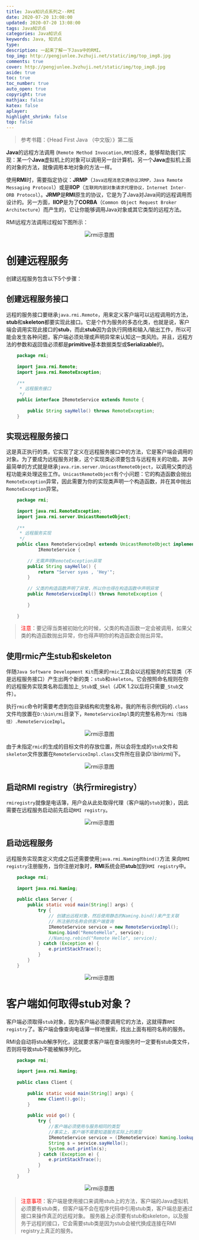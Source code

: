 ```yaml
---
title: Java知识点系列之--RMI
date: 2020-07-20 13:08:00
updated: 2020-07-20 13:08:00
tags: Java知识点
categories: Java知识点
keywords: Java, 知识点
type: 
description: 一起来了解一下Java中的RMI。
top_img: http://pengjunlee.3vzhuji.net/static/img/top_img8.jpg
comments: true
cover: http://pengjunlee.3vzhuji.net/static/img/top_img8.jpg
aside: true
toc: true
toc_number: true
auto_open: true
copyright: true
mathjax: false
katex: false
aplayer:
highlight_shrink: false
top: false
---
```

> 参考书籍：《Head First Java （中文版）》第二版 

**Java**的远程方法调用 (`Remote Method Invocation,RMI`)技术，能够帮助我们实现：某一个**Java**虚拟机上的对象可以调用另一台计算机、另一个**Java**虚拟机上面的对象的方法，就像调用本地对象的方法一样。

使用**RMI**时，需要指定协议：**JRMP**（`Java远程消息交换协议JRMP，Java Remote Messaging Protocol`）或是**IIOP**（`互联网内部对象请求代理协议，Internet Inter-ORB Protocol`）。**JRMP**是**RMI**原生的协议，它是为了Java对Java间的远程调用而设计的。另一方面，**IIOP**是为了**CORBA**（`Common Object Request Broker Architecture`）而产生的，它让你能够调用Java对象或其它类型的远程方法。

RMI远程方法调用过程如下图所示： 
<div align=center>

![rmi示意图](http://pengjunlee.3vzhuji.net/static/javacore/7.png "rmi示意图")
<div align=left>

# 创建远程服务

创建远程服务包含以下5个步骤：

## 创建远程服务接口

远程的服务接口要继承`java.rmi.Remote`，用来定义客户端可以远程调用的方法，**stub**和**skeleton**都要实现此接口。它是个作为服务的多态化类，也就是说，客户端会调用实现此接口的**stub**，而此**stub**因为会执行网络和输入/输出工作，所以可能会发生各种问题，客户端必须处理或声明异常来认知这一类风险。并且，远程方法的参数和返回值必须都是**primitive**基本数据类型或**Serializable**的。 
```Java
	package rmi;
	 
	import java.rmi.Remote;
	import java.rmi.RemoteException;
	 
	/**
	 * 远程服务接口
	 */
	public interface IRemoteService extends Remote {
	 
		public String sayHello() throws RemoteException;
	}
```

## 实现远程服务接口

这是真正执行的类，它实现了定义在远程服务接口中的方法，它是客户端会调用的对象。为了要成为远程服务对象，这个实现类必须要包含与远程有关的功能。其中最简单的方式就是继承`java.rim.server.UnicastRemoteObject`，以调用父类的远程功能来处理这些工作。`UnicastRemoteObject`有个小问题：它的构造函数会抛出`RemoteException`异常，因此需要为你的实现类声明一个构造函数，并在其中抛出`RemoteException`异常。 
```Java
	package rmi;
	 
	import java.rmi.RemoteException;
	import java.rmi.server.UnicastRemoteObject;
	 
	/**
	 * 远程服务实现
	 */
	public class RemoteServiceImpl extends UnicastRemoteObject implements
			IRemoteService {
	 
		// 无需声明RemoteException异常
		public String sayHello() {
			return "Server syas , 'Hey'";
		}
	 
		// 父类的构造函数声明了异常，所以你也得在构造函数中声明异常
		public RemoteServiceImpl() throws RemoteException {
	 
		}
	 
	}
```
> <font color=red>注意</font>：要记得当类被初始化的时候，父类的构造函数一定会被调用，如果父类的构造函数抛出异常，你也得声明你的构造函数会抛出异常。

## 使用rmic产生stub和skeleton

伴随`Java Software Development Kit`而来的`rmic`工具会以远程服务的实现类（不是远程服务接口）产生出两个新的类：`stub`和`skeleton`。它会按照命名规则在你的远程服务实现类名称后面加上`_Stub`或`_Skel`（JDK 1.2以后将只需要`_Stub`文件）。

执行`rmic`命令时需要考虑到包目录结构和完整名称，我的所有示例代码的`.class`文件均放置在`D:\bin\rmi`目录下，`RemoteServiceImpl`类的完整名称为`rmi（包路径）.RemoteServiceImpl`。
<div align=center>

![rmi示意图](http://pengjunlee.3vzhuji.net/static/javacore/8.png "rmi示意图")
<div align=left>

由于未指定`rmic`的生成的目标文件的存放位置，所以会将生成的`stub`文件和`skeleton`文件放置在`RemoteServiceImpl.class`文件所在目录(D:\bin\rmi)下。  
<div align=center>

![rmi示意图](http://pengjunlee.3vzhuji.net/static/javacore/9.png "rmi示意图")
<div align=left>

## 启动RMI registry（执行rmiregistry）

`rmiregistry`就像是电话簿，用户会从此处取得代理（客户端的`stub`对象），因此需要在远程服务启动前先启动`RMI registry`。 

<div align=center>

![rmi示意图](http://pengjunlee.3vzhuji.net/static/javacore/10.png "rmi示意图")
<div align=left>

## 启动远程服务

远程服务实现类定义完成之后还需要使用`java.rmi.Naming的bind()`方法 来向`RMI registry`注册服务，当你注册对象时，**RMI**系统会把**stub**加到`RMI registry`中。 
```Java
	package rmi;
	 
	import java.rmi.Naming;
	 
	public class Server {
		public static void main(String[] args) {
			try {
				// 创建出远程对象，然后使用静态的Naming.bind()来产生关联
				// 所注册的名称会供客户端查询
				IRemoteService service = new RemoteServiceImpl();
				Naming.bind("RemoteHello", service);
				//Naming.rebind("Remote Hello", service);
			} catch (Exception e) {
				e.printStackTrace();
			}
		}
	}
```
<div align=center>

![rmi示意图](http://pengjunlee.3vzhuji.net/static/javacore/11.png "rmi示意图")
<div align=left>

# 客户端如何取得stub对象？

客户端必须取得`stub`对象，因为客户端必须要调用它的方法，这就得靠`RMI registry`了。客户端会像查询电话簿一样地搜索，找出上面有相符名称的服务。

RMI会自动将stub解序列化，这就要求客户端在查询服务时一定要有stub类文件，否则将导致stub不能被解序列化。 
```Java
	package rmi;
	 
	import java.rmi.Naming;
	 
	public class Client {
	 
		public static void main(String[] args) {
			new Client().go();
		}
	 
		public void go() {
			try {
				//客户端必须使用与服务相同的类型
				//事实上，客户端不需要知道服务实际上的类型
				IRemoteService service = (IRemoteService) Naming.lookup("rmi://127.0.0.1/RemoteHello");
				String s = service.sayHello();
				System.out.println(s);
			} catch (Exception e) {
				e.printStackTrace();
			}
		}
	}
```
<div align=center>

![rmi示意图](http://pengjunlee.3vzhuji.net/static/javacore/12.png "rmi示意图")
<div align=left>

> <font color=red>注意事项</font>：客户端是使用接口来调用stub上的方法，客户端的Java虚拟机必须要有stub类，但客户端不会在程序代码中引用stub类，客户端总是通过接口来操作真正的远程对象。
服务器上必须要有stub和skeleton，以及服务于远程的接口，它会需要stub类是因为stub会被代换成连接在RMI registry上真正的服务。 